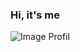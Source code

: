 ### Hi, it's me

![Image Profil](https://cdn.discordapp.com/attachments/1171849441309905039/1194997627721363466/808050586658275408.webp)
